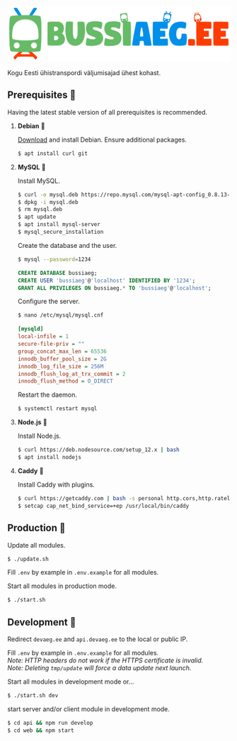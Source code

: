 ![Bussiaeg.ee logo](https://raw.githubusercontent.com/karlkoorna/bussiaeg/master/web/public/assets/banner-single.svg?sanitize=true)

Kogu Eesti ühistranspordi väljumisajad ühest kohast.

## Prerequisites :green_apple:

Having the latest stable version of all prerequisites is recommended.

1. **Debian** :peach:
	
	[Download](https://www.debian.org/distrib/) and install Debian. Ensure additional packages.
	
	```bash
	$ apt install curl git
	```

2. **MySQL** :banana:
	
	Install MySQL.
	
	```bash
	$ curl -o mysql.deb https://repo.mysql.com/mysql-apt-config_0.8.13-1_all.deb
	$ dpkg -i mysql.deb
	$ rm mysql.deb
	$ apt update
	$ apt install mysql-server
	$ mysql_secure_installation
	```
	
	Create the database and the user.
	
	```bash
	$ mysql --password=1234
	```
	
	```sql
	CREATE DATABASE bussiaeg;
	CREATE USER 'bussiaeg'@'localhost' IDENTIFIED BY '1234';
	GRANT ALL PRIVILEGES ON bussiaeg.* TO 'bussiaeg'@'localhost';
	```
	
	Configure the server.
	
	```bash
	$ nano /etc/mysql/mysql.cnf
	```
	
	```ini
	[mysqld]
	local-infile = 1
	secure-file-priv = ""
	group_concat_max_len = 65536
	innodb_buffer_pool_size = 2G
	innodb_log_file_size = 256M
	innodb_flush_log_at_trx_commit = 2
	innodb_flush_method = O_DIRECT
	```
	
	Restart the daemon.
	
	```bash
	$ systemctl restart mysql
	```

3. **Node.js** :lemon:
	
	Install Node.js.
	
	```bash
	$ curl https://deb.nodesource.com/setup_12.x | bash
	$ apt install nodejs
	```

4. **Caddy** :watermelon:
	
	Install Caddy with plugins.
	
	```bash
	$ curl https://getcaddy.com | bash -s personal http.cors,http.ratelimit,http.expires
	$ setcap cap_net_bind_service=+ep /usr/local/bin/caddy
	```

## Production :grapes:

Update all modules.

```bash
$ ./update.sh
```

Fill `.env` by example in `.env.example` for all modules.

Start all modules in production mode.

```bash
$ ./start.sh
```

## Development :cherries:

Redirect `devaeg.ee` and `api.devaeg.ee` to the local or public IP.

Fill `.env` by example in `.env.example` for all modules.\
*Note: HTTP headers do not work if the HTTPS certificate is invalid.*\
*Note: Deleting `tmp/update` will force a data update next launch.*

Start all modules in development mode or...

```bash
$ ./start.sh dev
```

start server and/or client module in development mode.

```bash
$ cd api && npm run develop
$ cd web && npm start
```
